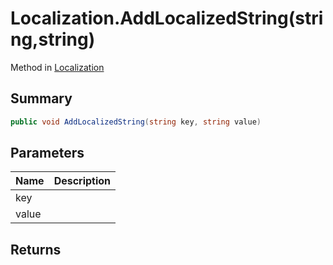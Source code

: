 # Localization.AddLocalizedString(string,string)

Method in [Localization](/api/csharp/yarn.unity.localization.md)

## Summary



```csharp
public void AddLocalizedString(string key, string value)
```

## Parameters

|Name|Description|
|:---|:---|
|key||
|value||

## Returns



